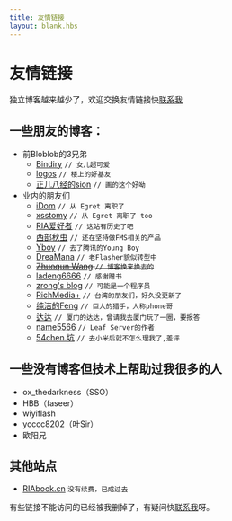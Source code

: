 ```yaml
---
title: 友情链接
layout: blank.hbs
---
```

# 友情链接

独立博客越来越少了，欢迎交换友情链接快[联系我](/about)

## 一些朋友的博客：

* 前Bloblob的3兄弟
  * [Bindiry](http://junnan.org/)    `// 女儿超可爱`
  * [logos](http://www.awumiao.com/) `// 楼上的好基友`
  * [正儿八经的sion](http://www.sionl.com/) `// 画的这个好呦`
* 业内的朋友们
  * [iDom](http://www.idom.me/) `// 从 Egret 离职了`
  * [xsstomy](http://xsstomy.com/) `// 从 Egret 离职了 too`
  * [RIA爱好者](http://www.riafan.com/)  `// 这站有历史了吧`
  * [西部秋虫](http://www.fmser.cn/) `// 还在坚持做FMS相关的产品`
  * [Yboy](http://www.riaoo.com/)  `// 去了腾讯的Young Boy`
  * [DreaMana](http://blog.dreamana.com/) `// 老Flasher貌似转型中`
  * ~~[Zhuoqun Wang](http://www.zhuoqun.net/)  `// 博客换来换去的`~~
  * [ladeng6666](http://www.ladeng6666.com/blog/) `// 感谢赠书`
  * [zrong's blog](http://zengrong.net/) `// 可能是一个程序员`
  * [RichMedia+](http://www.richmediaplus.com/ ) `// 台湾的朋友们，好久没更新了`
  * [纯洁的Feng](http://fenglee.com/) `// 巨人的猎手，人称phone哥`
  * [达达](http://1234n.com/) `// 厦门的达达，曾请我去厦门玩了一圈，要报答`
  * [name5566](http://name5566.com/) `// Leaf Server的作者`
  * [54chen.坑](http://54chen.com/)   `// 去小米后就不怎么理我了,差评`

## 一些没有博客但技术上帮助过我很多的人

* ox_thedarkness（SSO）
* HBB（faseer）
* wiyiflash
* ycccc8202（叶Sir）
* 欧阳兄

## 其他站点

* [RIAbook.cn](http://www.riabook.cn/)    `没有续费，已成过去`

有些链接不能访问的已经被我删掉了，有疑问快[联系我](/about)呀。